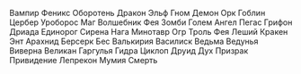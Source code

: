 Вампир
Феникс
Оборотень
Дракон
Эльф
Гном
Демон
Орк
Гоблин
Цербер
Уроборос
Маг
Волшебник
Фея
Зомби
Голем
Ангел
Пегас 
Грифон 
Дриада 
Единорог 
Сирена 
Нага 
Минотавр 
Огр 
Троль 
Фея 
Леший 
Кракен 
Энт
Арахнид
Берсерк
Бес
Валькирия
Василиск
Ведьма
Ведунья
Виверна
Великан
Гаргулья
Гидра
Циклоп
Друид
Дух
Призрак
Привидение
Лепрекон
Мумия
Смерть


















